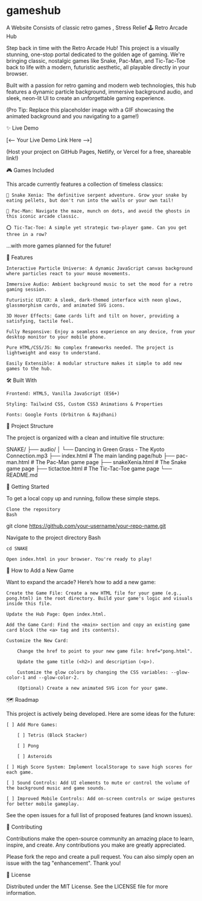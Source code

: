 # gameshub
A Website Consists of classic retro games , Stress Relief
🕹️ Retro Arcade Hub

Step back in time with the Retro Arcade Hub! This project is a visually stunning, one-stop portal dedicated to the golden age of gaming. We're bringing classic, nostalgic games like Snake, Pac-Man, and Tic-Tac-Toe back to life with a modern, futuristic aesthetic, all playable directly in your browser.

Built with a passion for retro gaming and modern web technologies, this hub features a dynamic particle background, immersive background audio, and sleek, neon-lit UI to create an unforgettable gaming experience.

(Pro Tip: Replace this placeholder image with a GIF showcasing the animated background and you navigating to a game!)

✨ Live Demo

[<-- Your Live Demo Link Here -->]

(Host your project on GitHub Pages, Netlify, or Vercel for a free, shareable link!)

🎮 Games Included

This arcade currently features a collection of timeless classics:

    🐍 Snake Xenia: The definitive serpent adventure. Grow your snake by eating pellets, but don't run into the walls or your own tail!

    👻 Pac-Man: Navigate the maze, munch on dots, and avoid the ghosts in this iconic arcade classic.

    ⭕ Tic-Tac-Toe: A simple yet strategic two-player game. Can you get three in a row?

...with more games planned for the future!

🚀 Features

    Interactive Particle Universe: A dynamic JavaScript canvas background where particles react to your mouse movements.

    Immersive Audio: Ambient background music to set the mood for a retro gaming session.

    Futuristic UI/UX: A sleek, dark-themed interface with neon glows, glassmorphism cards, and animated SVG icons.

    3D Hover Effects: Game cards lift and tilt on hover, providing a satisfying, tactile feel.

    Fully Responsive: Enjoy a seamless experience on any device, from your desktop monitor to your mobile phone.

    Pure HTML/CSS/JS: No complex frameworks needed. The project is lightweight and easy to understand.

    Easily Extensible: A modular structure makes it simple to add new games to the hub.

🛠️ Built With

    Frontend: HTML5, Vanilla JavaScript (ES6+)

    Styling: Tailwind CSS, Custom CSS3 Animations & Properties

    Fonts: Google Fonts (Orbitron & Rajdhani)

📂 Project Structure

The project is organized with a clean and intuitive file structure:

SNAKE/
├── audio/
│   └── Dancing in Green Grass - The Kyoto Connection.mp3
├── index.html              # The main landing page/hub
├── pac-man.html            # The Pac-Man game page
├── snakeXenia.html         # The Snake game page
├── tictactoe.html          # The Tic-Tac-Toe game page
└── README.md

🏁 Getting Started

To get a local copy up and running, follow these simple steps.

    Clone the repository
    Bash

git clone https://github.com/your-username/your-repo-name.git

Navigate to the project directory
Bash

    cd SNAKE

    Open index.html in your browser. You're ready to play!

🧩 How to Add a New Game

Want to expand the arcade? Here’s how to add a new game:

    Create the Game File: Create a new HTML file for your game (e.g., pong.html) in the root directory. Build your game's logic and visuals inside this file.

    Update the Hub Page: Open index.html.

    Add the Game Card: Find the <main> section and copy an existing game card block (the <a> tag and its contents).

    Customize the New Card:

        Change the href to point to your new game file: href="pong.html".

        Update the game title (<h2>) and description (<p>).

        Customize the glow colors by changing the CSS variables: --glow-color-1 and --glow-color-2.

        (Optional) Create a new animated SVG icon for your game.

🗺️ Roadmap

This project is actively being developed. Here are some ideas for the future:

    [ ] Add More Games:

        [ ] Tetris (Block Stacker)

        [ ] Pong

        [ ] Asteroids

    [ ] High Score System: Implement localStorage to save high scores for each game.

    [ ] Sound Controls: Add UI elements to mute or control the volume of the background music and game sounds.

    [ ] Improved Mobile Controls: Add on-screen controls or swipe gestures for better mobile gameplay.

See the open issues for a full list of proposed features (and known issues).

🤝 Contributing

Contributions make the open-source community an amazing place to learn, inspire, and create. Any contributions you make are greatly appreciated.

Please fork the repo and create a pull request. You can also simply open an issue with the tag "enhancement". Thank you!

📄 License

Distributed under the MIT License. See the LICENSE file for more information.
